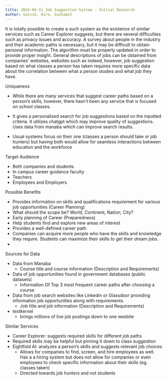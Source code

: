 ```yaml
---
title: 2024-04-11 Job Suggestion System - Initial Research
author: Satvik, Hiro, Sushaant
---
```


It is totally possible to create a such system as the existence of similar services such as Career Explorer suggests, but there are several difficulties such as privacy issues and accuracy. A survey about people in the industry and their academic paths is necessary, but it may be difficult to obtain personal information. The algorithm must be properly updated in order to provide proper insight. General descriptions of jobs can be obtained from companies’ websites, websites such as indeed, however, job suggestion based on what classes a person has taken requires more specific data about the correlation between what a person studies and what job they have.



Uniqueness
- While there are many services that suggest career paths based on a person’s skills, however, 
there hasn’t been any service that is focused on school classes.

- It gives a personalized search for job suggestions based on the inputted criteria. It utilizes 
chatgpt which may improve quality of suggestions. Uses data from manaba which can improve search results.

- Usual systems focus on their one (classes a person should take or job hunters) but having both would allow for seamless interactions between education and the workforce


Target Audience
- Both companies and students
- In campus career guidance faculty
- Teachers
- Employees and Employers


Possible Benefits
- Provides information on skills and qualifications requirement for various job opportunities (Career Planning)
 - What should the scope be? World, Continent, Nation, City?
- Early planning of Career (Preparedness)
- Help students find and explore new areas of interest
- Provides a well-defined career path
- Companies can acquire more people who have the skills and knowledge they require. Students can maximize their skills to get their dream jobs.
- 

Sources for Data
- Data from Manaba
  - Course title and course information (Description and Requirements)
- Data of job opportunities found in government databases (public datasets)
  - Information Of Top 3 most frequent career paths after choosing a course 
- Data from job search websites like Linkedin or Glassdoor providing information job opportunities along with requirements.
  - Job title and job information (Description and Requirements)
- textkernel
  - brings millions of live job postings down to one wesbite 
 
Similar Services
- Career Explorer: suggests required skills for different job paths
- Required skills may be helpful but pinning it down to class suggestion
- Eightfold AI: analyzes a person’s skills and suggests relevant job choices
  - Allows for companies to find, screen, and hire employees as well. Has a a hiring system but does not allow for companies or even employees to check specific information about their skills (eg. classes taken)
  - Directed towards job hunters and not students
 




